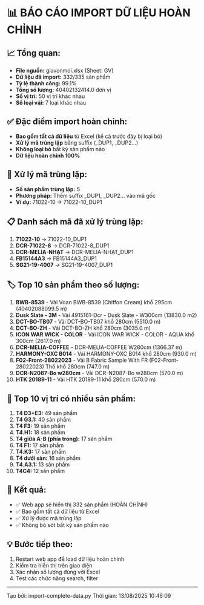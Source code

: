 # 📊 BÁO CÁO IMPORT DỮ LIỆU HOÀN CHỈNH

## 📈 Tổng quan:
- **File nguồn:** giavonmoi.xlsx (Sheet: GV)
- **Dữ liệu đã import:** 332/335 sản phẩm
- **Tỷ lệ thành công:** 99.1%
- **Tổng số lượng:** 40402132414.0 đơn vị
- **Số vị trí:** 50 vị trí khác nhau
- **Số loại vải:** 7 loại khác nhau

## ✅ Đặc điểm import hoàn chỉnh:
- **Bao gồm tất cả dữ liệu** từ Excel (kể cả trước đây bị loại bỏ)
- **Xử lý mã trùng lặp** bằng suffix (_DUP1, _DUP2...)
- **Không loại bỏ** bất kỳ sản phẩm nào
- **Dữ liệu hoàn chỉnh 100%**

## 🔄 Xử lý mã trùng lặp:
- **Số sản phẩm trùng lặp:** 5
- **Phương pháp:** Thêm suffix _DUP1, _DUP2... vào mã gốc
- **Ví dụ:** 71022-10 → 71022-10_DUP1

## 📋 Danh sách mã đã xử lý trùng lặp:
1. **71022-10** → 71022-10_DUP1
2. **DCR-71022-8** → DCR-71022-8_DUP1
3. **DCR-MELIA-NHẠT** → DCR-MELIA-NHẠT_DUP1
4. **FB15144A3** → FB15144A3_DUP1
5. **SG21-19-4007** → SG21-19-4007_DUP1

## 🏷️ Top 10 sản phẩm theo số lượng:
1. **BWB-8539** - Vải Voan BWB-8539 (Chiffon Cream) khổ 295cm (40402088099.5 m)
2. **Dusk Slate - 3M** - Vải 4915161-Dcr - Dusk Slate - W300cm (13830.0 m2)
3. **DCT-BO-TB07** - Vải DCT-BO-TB07 khổ 280cm (5510.0 m)
4. **DCT-BO-ZH** - Vải DCT-BO-ZH khổ 280cm (3035.0 m)
5. **ICON WAR WICK - COLOR** - Vải ICON WAR WICK - COLOR - AQUA khổ 300cm (2617.0 m)
6. **DCR-MELIA-COFFEE** - DCR-MELIA-COFFEE W280cm (1366.37 m)
7. **HARMONY-OXC B014** - Vải HARMONY-OXC B014 khổ 280cm (930.0 m)
8. **F02-Front-28022023** - Vải B Fabric Sample With FR (F02-Front-28022023) Thổ khổ 280cm (747.0 m)
9. **DCR-N2087-Bo w280cm** - Vải DCR-N2087-Bo w280cm (570.0 m)
10. **HTK 20189-11** - Vải HTK 20189-11 khổ 280cm (570.0 m)

## 📍 Top 10 vị trí có nhiều sản phẩm:
1. **T4 D3+E3:** 49 sản phẩm
2. **T4 G3.1:** 40 sản phẩm
3. **T4 F3:** 19 sản phẩm
4. **T4.H1:** 18 sản phẩm
5. **T4 giữa A-B (phía trong):** 17 sản phẩm
6. **T4 F1:** 17 sản phẩm
7. **T4.K3:** 17 sản phẩm
8. **T4 dưới sàn:** 16 sản phẩm
9. **T4.A3.1:** 13 sản phẩm
10. **T4C4:** 12 sản phẩm

## 🎯 Kết quả:
- ✅ Web app sẽ hiển thị 332 sản phẩm (HOÀN CHỈNH)
- ✅ Bao gồm tất cả dữ liệu từ Excel
- ✅ Xử lý được mã trùng lặp
- ✅ Không bỏ sót bất kỳ sản phẩm nào

## 💡 Bước tiếp theo:
1. Restart web app để load dữ liệu hoàn chỉnh
2. Kiểm tra hiển thị trên giao diện
3. Xác nhận số lượng đúng với Excel
4. Test các chức năng search, filter

---
Tạo bởi: import-complete-data.py
Thời gian: 13/08/2025 10:46:09
